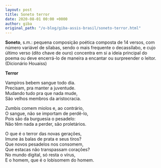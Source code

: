 ```yaml
---
layout: post
title: Soneto terror
date: 2020-08-01 00:00 +0000
author: giba
original_path: "/o-blog/giba-assis-brasil/soneto-terror.html"
---
```


**Soneto**, s.m.: pequena composição poética composta de 14 versos, com número variável de sílabas, sendo o mais frequente o decassílabo, e cujo último verso (dito chave de ouro) concentra em si a ideia principal do poema ou deve encerrá-lo de maneira a encantar ou surpreender o leitor. (Dicionário Houaiss)
 
**Terror**

Vampiros bebem sangue todo dia.  
Precisam, pra manter a juventude.  
Mudando tudo pra que nada mude,  
São velhos membros da aristocracia.

Zumbis comem miolos e, ao contrário,  
O sangue, não se importam de perdê-lo,  
Pois são da burguesia o pesadelo:  
Não têm nada a perder, são proletários.

O que é o terror das novas gerações,  
Imune às balas de prata e seus tiros?  
Que novos pesadelos nos consomem,  
Que estacas não transpassam corações?  
No mundo digital, só resta o vírus,  
E o homem, que é o lobisomem do homem.
 